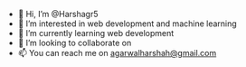- 👋 Hi, I’m @Harshagr5
- 👀 I’m interested in web development and machine learning
- 🌱 I’m currently learning web development
- 💞️ I’m looking to collaborate on 
- 📫 You can reach me on agarwalharshah@gmail.com

<!---
Harshagr5/Harshagr5 is a ✨ special ✨ repository because its `README.md` (this file) appears on your GitHub profile.
You can click the Preview link to take a look at your changes.
--->
